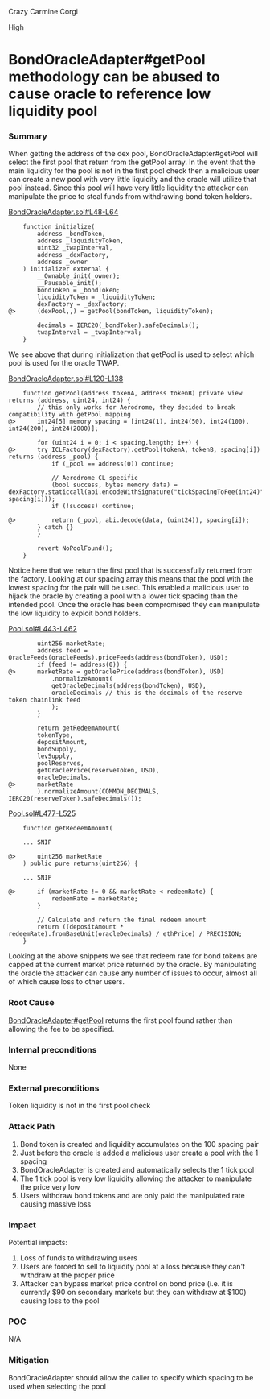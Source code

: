 Crazy Carmine Corgi

High

# BondOracleAdapter#getPool methodology can be abused to cause oracle to reference low liquidity pool

### Summary

When getting the address of the dex pool, BondOracleAdapter#getPool will select the first pool that return from the getPool array. In the event that the main liquidity for the pool is not in the first pool check then a malicious user can create a new pool with very little liquidity and the oracle will utilize that pool instead. Since this pool will have very little liquidity the attacker can manipulate the price to steal funds from withdrawing bond token holders.

[BondOracleAdapter.sol#L48-L64](https://github.com/sherlock-audit/2024-12-plaza-finance/blob/main/plaza-evm/src/BondOracleAdapter.sol#L48-L64)

        function initialize(
            address _bondToken,
            address _liquidityToken,
            uint32 _twapInterval,
            address _dexFactory,
            address _owner
        ) initializer external {
            __Ownable_init(_owner);
            __Pausable_init();
            bondToken = _bondToken;
            liquidityToken = _liquidityToken;
            dexFactory = _dexFactory;
    @>      (dexPool,,) = getPool(bondToken, liquidityToken);

            decimals = IERC20(_bondToken).safeDecimals();
            twapInterval = _twapInterval;
        }

We see above that during initialization that getPool is used to select which pool is used for the oracle TWAP.

[BondOracleAdapter.sol#L120-L138](https://github.com/sherlock-audit/2024-12-plaza-finance/blob/main/plaza-evm/src/BondOracleAdapter.sol#L120-L138)

        function getPool(address tokenA, address tokenB) private view returns (address, uint24, int24) {
            // this only works for Aerodrome, they decided to break compatibility with getPool mapping
    @>      int24[5] memory spacing = [int24(1), int24(50), int24(100), int24(200), int24(2000)];

            for (uint24 i = 0; i < spacing.length; i++) {
    @>      try ICLFactory(dexFactory).getPool(tokenA, tokenB, spacing[i]) returns (address _pool) {
                if (_pool == address(0)) continue;
                
                // Aerodrome CL specific
                (bool success, bytes memory data) = dexFactory.staticcall(abi.encodeWithSignature("tickSpacingToFee(int24)", spacing[i]));
                if (!success) continue;
                
    @>          return (_pool, abi.decode(data, (uint24)), spacing[i]);
            } catch {}
            }

            revert NoPoolFound();
        }

Notice here that we return the first pool that is successfully returned from the factory. Looking at our spacing array this means that the pool with the lowest spacing for the pair will be used. This enabled a malicious user to hijack the oracle by creating a pool with a lower tick spacing than the intended pool. Once the oracle has been compromised they can manipulate the low liquidity to exploit bond holders.

[Pool.sol#L443-L462](https://github.com/sherlock-audit/2024-12-plaza-finance/blob/main/plaza-evm/src/Pool.sol#L443-L462)

            uint256 marketRate;
            address feed = OracleFeeds(oracleFeeds).priceFeeds(address(bondToken), USD);
            if (feed != address(0)) {
    @>      marketRate = getOraclePrice(address(bondToken), USD)
                .normalizeAmount(
                getOracleDecimals(address(bondToken), USD), 
                oracleDecimals // this is the decimals of the reserve token chainlink feed
                );
            }

            return getRedeemAmount(
            tokenType,
            depositAmount,
            bondSupply,
            levSupply,
            poolReserves,
            getOraclePrice(reserveToken, USD),
            oracleDecimals,
    @>      marketRate
            ).normalizeAmount(COMMON_DECIMALS, IERC20(reserveToken).safeDecimals());

[Pool.sol#L477-L525](https://github.com/sherlock-audit/2024-12-plaza-finance/blob/main/plaza-evm/src/Pool.sol#L477-L525)

        function getRedeemAmount(

        ... SNIP

    @>      uint256 marketRate
        ) public pure returns(uint256) {
 
        ... SNIP

    @>      if (marketRate != 0 && marketRate < redeemRate) {
                redeemRate = marketRate;
            }
            
            // Calculate and return the final redeem amount
            return ((depositAmount * redeemRate).fromBaseUnit(oracleDecimals) / ethPrice) / PRECISION;
        }

Looking at the above snippets we see that redeem rate for bond tokens are capped at the current market price returned by the oracle. By manipulating the oracle the attacker can cause any number of issues to occur, almost all of which cause loss to other users.

### Root Cause

[BondOracleAdapter#getPool](https://github.com/sherlock-audit/2024-12-plaza-finance/blob/main/plaza-evm/src/BondOracleAdapter.sol#L120-L135) returns the first pool found rather than allowing the fee to be specified.

### Internal preconditions

None

### External preconditions

Token liquidity is not in the first pool check

### Attack Path

1. Bond token is created and liquidity accumulates on the 100 spacing pair
2. Just before the oracle is added a malicious user create a pool with the 1 spacing
3. BondOracleAdapter is created and automatically selects the 1 tick pool 
4. The 1 tick pool is very low liquidity allowing the attacker to manipulate the price very low
5. Users withdraw bond tokens and are only paid the manipulated rate causing massive loss

### Impact

Potential impacts:
1. Loss of funds to withdrawing users
2. Users are forced to sell to liquidity pool at a loss because they can't withdraw at the proper price
3. Attacker can bypass market price control on bond price (i.e. it is currently $90 on secondary markets but they can withdraw at $100) causing loss to the pool

### POC

N/A

### Mitigation

BondOracleAdapter should allow the caller to specify which spacing to be used when selecting the pool